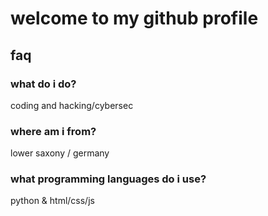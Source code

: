 # welcome to my github profile

## faq

### what do i do?

coding and hacking/cybersec

### where am i from?

lower saxony / germany

### what programming languages do i use?

python & html/css/js

<!--
**collin-rxr/collin-rxr** is a ✨ _special_ ✨ repository because its `README.md` (this file) appears on your GitHub profile.

Here are some ideas to get you started:

- 🔭 I’m currently working on ...
- 🌱 I’m currently learning ...
- 👯 I’m looking to collaborate on ...
- 🤔 I’m looking for help with ...
- 💬 Ask me about ...
- 📫 How to reach me: ...
- 😄 Pronouns: ...
- ⚡ Fun fact: ...
-->
